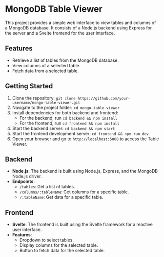 # MongoDB Table Viewer

This project provides a simple web interface to view tables and columns of a MongoDB database. It consists of a Node.js backend using Express for the server and a Svelte frontend for the user interface.

## Features

- Retrieve a list of tables from the MongoDB database.
- View columns of a selected table.
- Fetch data from a selected table.

## Getting Started

1. Clone the repository: `git clone https://github.com/your-username/mongo-table-viewer.git`
2. Navigate to the project folder: `cd mongo-table-viewer`
3. Install dependencies for both backend and frontend:
   - For the backend, run `cd backend && npm install`
   - For the frontend, run `cd frontend && npm install`
4. Start the backend server: `cd backend && npm start`
5. Start the frontend development server: `cd frontend && npm run dev`
6. Open your browser and go to `http://localhost:5000` to access the Table Viewer.

## Backend

- **Node.js**: The backend is built using Node.js, Express, and the MongoDB Node.js driver.
- **Endpoints**:
  - `/tables`: Get a list of tables.
  - `/columns/:tableName`: Get columns for a specific table.
  - `/:tableName`: Get data for a specific table.

## Frontend

- **Svelte**: The frontend is built using the Svelte framework for a reactive user interface.
- **Features**:
  - Dropdown to select tables.
  - Display columns for the selected table.
  - Button to fetch data for the selected table.

